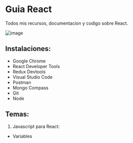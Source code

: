 # Guia React
 Todos mis recursos, documentacion y codigo sobre React.

![image](https://user-images.githubusercontent.com/78452543/231926748-3782744c-214c-4828-b005-8cf8aae1ab09.png)

## Instalaciones:
- Google Chrome
- React Developer Tools
- Redux Devtools
- Visual Studio Code
- Postman
- Mongo Compass
- Git
- Node
## Temas:
1. Javascript para React:
 - Variables
